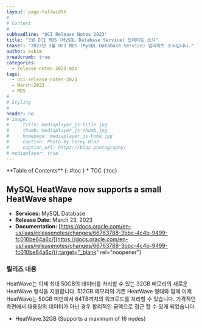 ```yaml
---
layout: page-fullwidth
#
# Content
#
subheadline: "OCI Release Notes 2023"
title: "3월 OCI MDS (MySQL Database Service) 업데이트 소식"
teaser: "2023년 3월 OCI MDS (MySQL Database Service) 업데이트 소식입니다."
author: kskim
breadcrumb: true
categories:
  - release-notes-2023-mds
tags:
  - oci-release-notes-2023
  - March-2023
  - MDS
#
# Styling
#
header: no
# image:
#     title: mediaplayer_js-title.jpg
#     thumb: mediaplayer_js-thumb.jpg
#     homepage: mediaplayer_js-home.jpg
#     caption: Photo by Corey Blaz
#     caption_url: https://blaz.photography/
# mediaplayer: true
---
```


<div class="panel radius" markdown="1">
**Table of Contents**
{: #toc }
*  TOC
{:toc}
</div>

## MySQL HeatWave now supports a small HeatWave shape
* **Services:** MySQL Database
* **Release Date:** March 23, 2023
* **Documentation:** [https://docs.oracle.com/en-us/iaas/releasenotes/changes/66763788-3bbc-4c4b-9499-fc010be64a6c/](https://docs.oracle.com/en-us/iaas/releasenotes/changes/66763788-3bbc-4c4b-9499-fc010be64a6c/){:target="_blank" rel="noopener"}

### 릴리즈 내용
HeatWave는 이제 최대 50GB의 데이터를 처리할 수 있는 32GB 메모리의 새로운 HeatWave 형식을 지원합니다. 512GB 메모리의 기존 HeatWave 형태와 함께 이제 HeatWave는 50GB 미만에서 64TB까지의 워크로드를 처리할 수 있습니다.
가격적인 측면에서 대용량의 데이터가 아닌 경우 합리적인 금액으로 접근 할 수 있게 되었습니다.
- HeatWave.32GB (Supports a maximum of 16 nodes)
